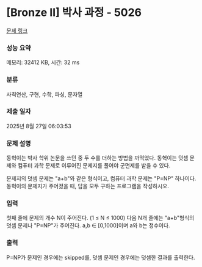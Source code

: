 # [Bronze II] 박사 과정 - 5026 

[문제 링크](https://www.acmicpc.net/problem/5026) 

### 성능 요약

메모리: 32412 KB, 시간: 32 ms

### 분류

사칙연산, 구현, 수학, 파싱, 문자열

### 제출 일자

2025년 8월 27일 06:03:53

### 문제 설명

<p>동혁이는 박사 학위 논문을 쓰던 중 두 수를 더하는 방법을 까먹었다. 동혁이는 덧셈 문제와 컴퓨터 과학 문제로 이루어진 문제지를 풀어야 군면제를 받을 수 있다.</p>

<p>문제지의 덧셈 문제는 "a+b"와 같은 형식이고, 컴퓨터 과학 문제는 "P=NP" 하나이다. 동혁이의 문제지가 주어졌을 때, 답을 모두 구하는 프로그램을 작성하시오. </p>

### 입력 

 <p>첫째 줄에 문제의 개수 N이 주어진다. (1 ≤ N ≤ 1000) 다음 N개 줄에는 "a+b"형식의 덧셈 문제나 "P=NP"가 주어진다. a,b ∈ [0,1000]이며 a와 b는 정수이다.</p>

### 출력 

 <p>P=NP가 문제인 경우에는 skipped를, 덧셈 문제인 경우에는 덧셈한 결과를 출력한다.</p>

